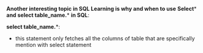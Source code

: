 **Another interesting topic in SQL Learning is why and when to use** **Select*** **and select table_name.*** **in SQL**:

**select table_name.***:
- this statement only fetches all the columns of table that are specifically mention with select statement
